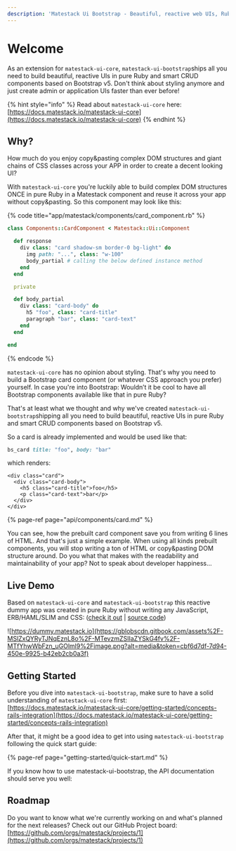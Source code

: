 ```yaml
---
description: 'Matestack Ui Bootstrap - Beautiful, reactive web UIs, Ruby and you!'
---
```


# Welcome

As an extension for `matestack-ui-core`, `matestack-ui-bootstrap`ships all you need to build beautiful, reactive UIs in pure Ruby and smart CRUD components based on Bootstrap v5. Don't think about styling anymore and just create admin or application UIs faster than ever before!

{% hint style="info" %}
Read about `matestack-ui-core` here: [https://docs.matestack.io/matestack-ui-core](https://docs.matestack.io/matestack-ui-core)
{% endhint %}

## Why?

How much do you enjoy copy&pasting complex DOM structures and giant chains of CSS classes across your APP in order to create a decent looking UI?

With `matestack-ui-core` you're luckily able to build complex DOM structures ONCE in pure Ruby in a Matestack component and reuse it across your app without copy&pasting. So this component may look like this:

{% code title="app/matestack/components/card\_component.rb" %}
```ruby
class Components::CardComponent < Matestack::Ui::Component

  def response
    div class: "card shadow-sm border-0 bg-light" do
      img path: "...", class: "w-100"
      body_partial # calling the below defined instance method
    end
  end

  private

  def body_partial
    div class: "card-body" do
      h5 "foo", class: "card-title"
      paragraph "bar", class: "card-text"
    end
  end

end
```
{% endcode %}

`matestack-ui-core` has no opinion about styling. That's why you need to build a Bootstrap card component \(or whatever CSS approach you prefer\) yourself. In case you're into Bootstrap: Wouldn’t it be cool to have all Bootstrap components available like that in pure Ruby?

That's at least what we thought and why we've created `matestack-ui-bootstrap`shipping all you need to build beautiful, reactive UIs in pure Ruby and smart CRUD components based on Bootstrap v5.

So a card is already implemented and would be used like that:

```ruby
bs_card title: "foo", body: "bar"
```

which renders:

```markup
<div class="card">
  <div class="card-body">
    <h5 class="card-title">foo</h5>
    <p class="card-text">bar</p>
  </div>
</div>
```

{% page-ref page="api/components/card.md" %}

You can see, how the prebuilt card component save you from writing 6 lines of HTML. And that's just a simple example. When using all kinds prebuilt components, you will stop writing a ton of HTML or copy&pasting DOM structure around. Do you what that makes with the readability and maintainability of your app? Not to speak about developer happiness...



## Live Demo <a id="live-demo"></a>

Based on `matestack-ui-core` and `matestack-ui-bootstrap` this reactive dummy app was created in pure Ruby without writing any JavaScript, ERB/HAML/SLIM and CSS: \([check it out](https://dummy.matestack.io/) \| [source code](https://github.com/matestack/matestack-ui-bootstrap/tree/main/spec/dummy)\)

![https://dummy.matestack.io](https://gblobscdn.gitbook.com/assets%2F-MSlZxQYRyTJNqEznL8o%2F-MTevzmZSIIaZYSkG4fv%2F-MTfYhwWbFzn_uGOlml9%2Fimage.png?alt=media&token=cbf6d7df-7d94-450e-9925-b42eb2cb0a3f)

## Getting Started

Before you dive into `matestack-ui-bootstrap`, make sure to have a solid understanding of `matestack-ui-core` first: [https://docs.matestack.io/matestack-ui-core/getting-started/concepts-rails-integration](https://docs.matestack.io/matestack-ui-core/getting-started/concepts-rails-integration)

After that, it might be a good idea to get into using `matestack-ui-bootstrap` following the quick start guide:

{% page-ref page="getting-started/quick-start.md" %}

If you know how to use matestack-ui-bootstrap, the API documentation should serve you well:

## Roadmap

Do you want to know what we're currently working on and what's planned for the next releases? Check out our GitHub Project board: [https://github.com/orgs/matestack/projects/1](https://github.com/orgs/matestack/projects/1)

